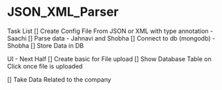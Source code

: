 # JSON_XML_Parser

Task List
[] Create Config File From JSON or XML with type annotation - Saachi 
[] Parse data - Jahnavi and Shobha
[] Connect to db (mongodb) - Shobha
        [] Store Data in DB

UI - Next Half 
[] Create basic for File upload
[] Show Database Table on Click once file is uploaded

[] Take Data Related to the company
